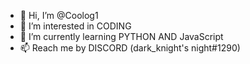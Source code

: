 - 👋 Hi, I’m @Coolog1
- 👀 I’m interested in CODING
- 🌱 I’m currently learning PYTHON AND JavaScript
- 📫 Reach me by DISCORD (dark_knight's night#1290)
